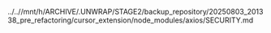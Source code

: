../..//mnt/h/ARCHIVE/.UNWRAP/STAGE2/backup_repository/20250803_201338_pre_refactoring/cursor_extension/node_modules/axios/SECURITY.md